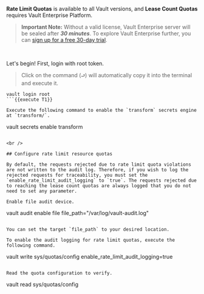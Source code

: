 **Rate Limit Quotas** is available to all Vault versions, and **Lease Count Quotas** requires Vault Enterprise Platform.

> **Important Note:** Without a valid license, Vault Enterprise server will be sealed after ***30 minutes***. To explore Vault Enterprise further, you can [sign up for a free 30-day trial](https://www.hashicorp.com/products/vault/trial).


<br />

Let's begin!  First, login with root token.

> Click on the command (`⮐`) will automatically copy it into the terminal and execute it.

```
vault login root
```{{execute T1}}

Execute the following command to enable the `transform` secrets engine at `transform/`.

```
vault secrets enable transform
```{{execute T1}}

<br />

## Configure rate limit resource quotas

By default, the requests rejected due to rate limit quota violations are not written to the audit log. Therefore, if you wish to log the rejected requests for traceability, you must set the `enable_rate_limit_audit_logging` to `true`. The requests rejected due to reaching the lease count quotas are always logged that you do not need to set any parameter.

Enable file audit device.

```
vault audit enable file file_path="/var/log/vault-audit.log"
```{{execute T1}}

You can set the target `file_path` to your desired location.

To enable the audit logging for rate limit quotas, execute the following command.

```
vault write sys/quotas/config enable_rate_limit_audit_logging=true
```{{execute T1}}

Read the quota configuration to verify.

```
vault read sys/quotas/config
```{{execute T1}}
